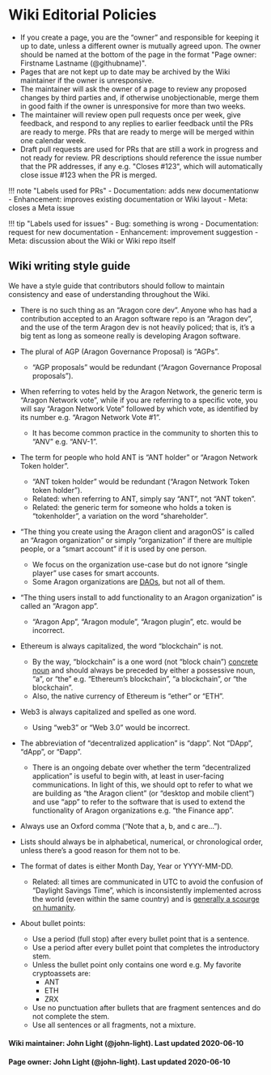 # Wiki Editorial Policies

- If you create a page, you are the “owner” and responsible for keeping it up to date, unless a different owner is mutually agreed upon. The owner should be named at the bottom of the page in the format "Page owner: Firstname Lastname (@githubname)".
- Pages that are not kept up to date may be archived by the Wiki maintainer if the owner is unresponsive.
- The maintainer will ask the owner of a page to review any proposed changes by third parties and, if otherwise unobjectionable, merge them in good faith if the owner is unresponsive for more than two weeks.
- The maintainer will review open pull requests once per week, give feedback, and respond to any replies to earlier feedback until the PRs are ready to merge. PRs that are ready to merge will be merged within one calendar week.
- Draft pull requests are used for PRs that are still a work in progress and not ready for review. PR descriptions should reference the issue number that the PR addresses, if any e.g. "Closes #123", which will automatically close issue #123 when the PR is merged.

!!! note "Labels used for PRs"
      - Documentation: adds new documentationw
      - Enhancement: improves existing documentation or Wiki layout
      - Meta: closes a Meta issue

!!! tip "Labels used for issues"
      - Bug: something is wrong
      - Documentation: request for new documentation
      - Enhancement: improvement suggestion
      - Meta: discussion about the Wiki or Wiki repo itself

## Wiki writing style guide
We have a style guide that contributors should follow to maintain consistency and ease of understanding throughout the Wiki.

- There is no such thing as an “Aragon core dev”. Anyone who has had a contribution accepted to an Aragon software repo is an “Aragon dev”, and the use of the term Aragon dev is not heavily policed; that is, it’s a big tent as long as someone really is developing Aragon software.

- The plural of AGP (Aragon Governance Proposal) is “AGPs”.
  - “AGP proposals” would be redundant (“Aragon Governance Proposal proposals”).

- When referring to votes held by the Aragon Network, the generic term is “Aragon Network vote”, while if you are referring to a specific vote, you will say “Aragon Network Vote” followed by which vote, as identified by its number e.g. “Aragon Network Vote #1”.
  - It has become common practice in the community to shorten this to “ANV” e.g. “ANV-1”.

- The term for people who hold ANT is “ANT holder” or “Aragon Network Token holder”.
  - “ANT token holder” would be redundant (“Aragon Network Token token holder”).
  - Related: when referring to ANT, simply say “ANT”, not “ANT token”.
  - Related: the generic term for someone who holds a token is “tokenholder”, a variation on the word “shareholder”.

- “The thing you create using the Aragon client and aragonOS” is called an “Aragon organization” or simply “organization” if there are multiple people, or a “smart account” if it is used by one person.
  - We focus on the organization use-case but do not ignore “single player” use cases for smart accounts.
  - Some Aragon organizations are [DAOs](https://aragon.org/dao), but not all of them.

- “The thing users install to add functionality to an Aragon organization” is called an “Aragon app”.
  - “Aragon App”, “Aragon module”, “Aragon plugin”, etc. would be incorrect.

- Ethereum is always capitalized, the word “blockchain” is not.
  - By the way, “blockchain” is a one word (not “block chain”) [concrete noun](https://medium.com/@ryanshea/blockchain-terminology-a-grammar-usage-guide-ff54c95167bb) and should always be preceded by either a possessive noun, “a”, or “the” e.g. “Ethereum’s blockchain”, “a blockchain”, or “the blockchain”. 
  - Also, the native currency of Ethereum is “ether” or “ETH”.

- Web3 is always capitalized and spelled as one word.
  - Using “web3” or “Web 3.0” would be incorrect.

- The abbreviation of “decentralized application” is “dapp”. Not “DApp”, “dApp”, or “Ðapp”.
  - There is an ongoing debate over whether the term “decentralized application” is useful to begin with, at least in user-facing communications. In light of this, we should opt to refer to what we are building as “the Aragon client” (or “desktop and mobile client”) and use “app” to refer to the software that is used to extend the functionality of Aragon organizations e.g. “the Finance app”.

- Always use an Oxford comma (“Note that a, b, and c are…”).

- Lists should always be in alphabetical, numerical, or chronological order, unless there’s a good reason for them not to be.

- The format of dates is either Month Day, Year or YYYY-MM-DD.
  - Related: all times are communicated in UTC to avoid the confusion of “Daylight Savings Time”, which is inconsistently implemented across the world (even within the same country) and is [generally a scourge on humanity](https://www.inc.com/jessica-stillman/experts-to-public-daylight-savings-time-is-a-434m-problem-we-could-easily-fix.html).

- About bullet points:
  - Use a period (full stop) after every bullet point that is a sentence.
  - Use a period after every bullet point that completes the introductory stem.
  - Unless the bullet point only contains one word e.g. My favorite cryptoassets are:
    - ANT
    - ETH
    - ZRX
  - Use no punctuation after bullets that are fragment sentences and do not complete the stem.
  - Use all sentences or all fragments, not a mixture.

#### Wiki maintainer: John Light (@john-light). Last updated 2020-06-10

#### Page owner: John Light (@john-light). Last updated 2020-06-10
